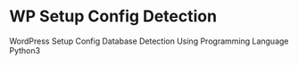 # WP Setup Config Detection
WordPress Setup Config Database Detection Using Programming Language Python3
